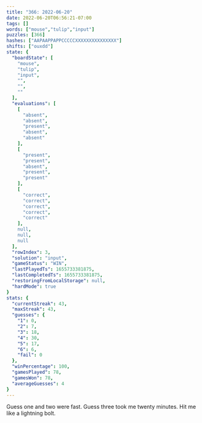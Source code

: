 ```yaml
---
title: "366: 2022-06-20"
date: 2022-06-20T06:56:21-07:00
tags: []
words: ["mouse","tulip","input"]
puzzles: [366]
hashes: ["AAPAAPPAPPCCCCCXXXXXXXXXXXXXXX"]
shifts: ["ouxdd"]
state: {
  "boardState": [
    "mouse",
    "tulip",
    "input",
    "",
    "",
    ""
  ],
  "evaluations": [
    [
      "absent",
      "absent",
      "present",
      "absent",
      "absent"
    ],
    [
      "present",
      "present",
      "absent",
      "present",
      "present"
    ],
    [
      "correct",
      "correct",
      "correct",
      "correct",
      "correct"
    ],
    null,
    null,
    null
  ],
  "rowIndex": 3,
  "solution": "input",
  "gameStatus": "WIN",
  "lastPlayedTs": 1655733381875,
  "lastCompletedTs": 1655733381875,
  "restoringFromLocalStorage": null,
  "hardMode": true
}
stats: {
  "currentStreak": 43,
  "maxStreak": 43,
  "guesses": {
    "1": 0,
    "2": 7,
    "3": 18,
    "4": 30,
    "5": 17,
    "6": 6,
    "fail": 0
  },
  "winPercentage": 100,
  "gamesPlayed": 78,
  "gamesWon": 78,
  "averageGuesses": 4
}
---
```


<!-- more -->
Guess one and two were fast. Guess three took me twenty minutes. Hit me like a lightning bolt. 
